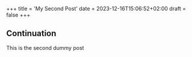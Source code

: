 +++ title = 'My Second Post' date = 2023-12-16T15:06:52+02:00 draft = false +++

## Continuation

This is the second dummy post
